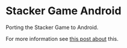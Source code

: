 # Stacker Game Android

Porting the Stacker Game to Android.

For more information see [this post about](http://fxapps.blogspot.com.br/2015/02/porting-stackerjavafx-game-to-android.html) this.
